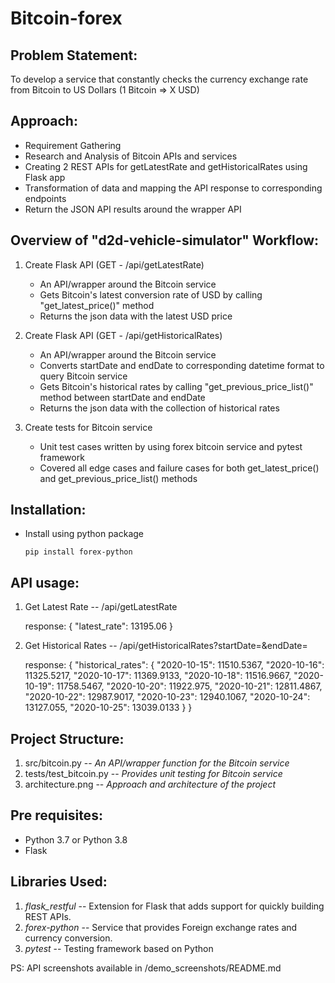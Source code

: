 # Bitcoin-forex #

Problem Statement:
------------------------------------------------------------------------------------
To develop a service that constantly checks the currency exchange rate from Bitcoin to US Dollars (1 Bitcoin => X USD)


Approach:
------------------------------------------------------------------------------------

* Requirement Gathering
* Research and Analysis of Bitcoin APIs and services
* Creating 2 REST APIs for getLatestRate and getHistoricalRates using Flask app
* Transformation of data and mapping the API response to corresponding endpoints
* Return the JSON API results around the wrapper API


Overview of "d2d-vehicle-simulator" Workflow:
------------------------------------------------------------------------------------

1. Create Flask API (GET - /api/getLatestRate)
    * An API/wrapper around the Bitcoin service
    * Gets Bitcoin's latest conversion rate of USD by calling "get_latest_price()" method
    * Returns the json data with the latest USD price
    
2. Create Flask API (GET - /api/getHistoricalRates)
    * An API/wrapper around the Bitcoin service
	* Converts startDate and endDate to corresponding datetime format to query Bitcoin service
    * Gets Bitcoin's historical rates by calling "get_previous_price_list()" method between startDate and endDate
    * Returns the json data with the collection of historical rates
	
3. Create tests for Bitcoin service
	* Unit test cases written by using forex bitcoin service and pytest framework
	* Covered all edge cases and failure cases for both get_latest_price() and get_previous_price_list() methods
	
	
Installation:
------------------------------------------------------------------------------------
* Install using python package

	```pip install forex-python```
	
	
API usage:
--------------------------------------------------------------------------------------
1. Get Latest Rate -- /api/getLatestRate

	response:
		{
			"latest_rate": 13195.06
		}

2. Get Historical Rates -- /api/getHistoricalRates?startDate=<startDate>&endDate=<endDate>

	response:
		{
			"historical_rates": {
				"2020-10-15": 11510.5367,
				"2020-10-16": 11325.5217,
				"2020-10-17": 11369.9133,
				"2020-10-18": 11516.9667,
				"2020-10-19": 11758.5467,
				"2020-10-20": 11922.975,
				"2020-10-21": 12811.4867,
				"2020-10-22": 12987.9017,
				"2020-10-23": 12940.1067,
				"2020-10-24": 13127.055,
				"2020-10-25": 13039.0133
			}
		}
	
Project Structure:
--------------------------------------------------------------------------------------

1. src/bitcoin.py -- _An API/wrapper function for the Bitcoin service_
2. tests/test_bitcoin.py -- _Provides unit testing for Bitcoin service_
3. architecture.png -- _Approach and architecture of the project_


Pre requisites:
---------------------------------------------------------------------------------------

* Python 3.7 or Python 3.8
* Flask


Libraries Used:
---------------------------------------------------------------------------------------

1. _flask_restful_ -- Extension for Flask that adds support for quickly building REST APIs.
2. _forex-python_ -- Service that provides Foreign exchange rates and currency conversion.
3. _pytest_ -- Testing framework based on Python


PS: API screenshots available in /demo_screenshots/README.md